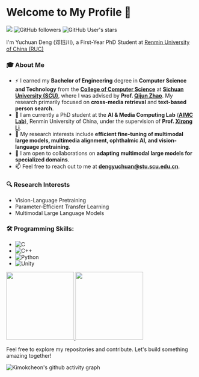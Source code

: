 # Welcome to My Profile 👋
![](https://komarev.com/ghpvc/?username=Kimokcheon&color=green)
![GitHub followers](https://img.shields.io/github/followers/Kimokcheon?logo=Github)
![GitHub User's stars](https://img.shields.io/github/stars/Kimokcheon?affiliations=OWNER%2CCOLLABORATOR&label=all%20stars&logo=Github)


I'm Yuchuan Deng (邓钰川), a First-Year PhD Student at [Renmin University of China (RUC)](https://www.ruc.edu.cn/)

### 🎓 About Me  
- ⚡ I earned my **Bachelor of Engineering** degree in **Computer Science and Technology** from the [**College of Computer Science**](https://cs.scu.edu.cn/) at [**Sichuan University (SCU)**](https://www.scu.edu.cn/), where I was advised by **Prof. [Qijun Zhao](http://www.scubrl.org/qjzhao)**. My research primarily focused on **cross-media retrieval** and **text-based person search**.  
- 🔭 I am currently a PhD student at the **AI & Media Computing Lab** ([**AIMC Lab**](https://ruc-aimc-lab.github.io/)), Renmin University of China, under the supervision of **Prof. [Xirong Li](https://lixirong.net/)**.  
- 🌱 My research interests include **efficient fine-tuning of multimodal large models, multimedia alignment, ophthalmic AI, and vision-language pretraining**.  
- 👯 I am open to collaborations on **adapting multimodal large models for specialized domains**.  
- 📫 Feel free to reach out to me at **dengyuchuan@stu.scu.edu.cn**.  


### 🔍 Research Interests

- Vision-Language Pretraining  
- Parameter-Efficient Transfer Learning  
- Multimodal Large Language Models  

### 🛠️ Programming Skills:

- ![C](https://img.shields.io/badge/-C-000?&logo=C)
- ![C++](https://img.shields.io/badge/-C++-000?&logo=c%2b%2b&logoColor=00599C)
- ![Python](https://img.shields.io/badge/-Python-000?&logo=Python)
- ![Unity](https://img.shields.io/badge/-Unity-000?&logo=Unity)

<a href="https://github.com/Kimokcheon">
  <img height="180em" src="https://github-readme-stats.vercel.app/api?username=Kimokcheon&count_private=true&show_icons=true&title_color=fff&icon_color=79ff97&text_color=9f9f9f&bg_color=151515" />
  <img height="180em" src="https://github-readme-stats.vercel.app/api/top-langs/?username=Kimokcheon&hide=html,javascript,css&title_color=fff&icon_color=79ff97&text_color=9f9f9f&bg_color=151515&layout=compact" />
</a>

Feel free to explore my repositories and contribute. Let's build something amazing together!

![Kimokcheon's github activity graph](https://github-readme-activity-graph.vercel.app/graph?username=Kimokcheon)
